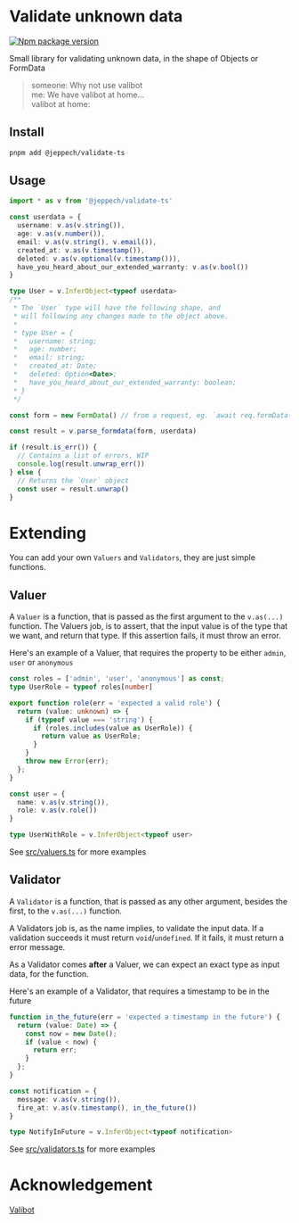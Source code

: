 # Validate unknown data
[![Npm package version](https://badgen.net/npm/v/@jeppech/validate-ts)](https://npmjs.com/package/@jeppech/validate-ts)

Small library for validating unknown data, in the shape of Objects or FormData

> someone: Why not use valibot  
> me: We have valibot at home...  
> valibot at home:

## Install
```sh
pnpm add @jeppech/validate-ts
```

## Usage

```ts
import * as v from '@jeppech/validate-ts'

const userdata = {
  username: v.as(v.string()),
  age: v.as(v.number()),
  email: v.as(v.string(), v.email()),
  created_at: v.as(v.timestamp()),
  deleted: v.as(v.optional(v.timestamp())),
  have_you_heard_about_our_extended_warranty: v.as(v.bool())
}

type User = v.InferObject<typeof userdata>
/**
 * The `User` type will have the following shape, and
 * will following any changes made to the object above.
 * 
 * type User = {
 *   username: string;
 *   age: number;
 *   email: string;
 *   created_at: Date;
 *   deleted: Option<Date>;
 *   have_you_heard_about_our_extended_warranty: boolean;
 * } 
 */

const form = new FormData() // from a request, eg. `await req.formData()`

const result = v.parse_formdata(form, userdata)

if (result.is_err()) {
  // Contains a list of errors, WIP
  console.log(result.unwrap_err())
} else {
  // Returns the `User` object
  const user = result.unwrap()
}
```

# Extending
You can add your own `Valuers` and `Validators`, they are just simple functions.

## Valuer
A `Valuer` is a function, that is passed as the first argument to the `v.as(...)` function.
The Valuers job, is to assert, that the input value is of the type that we want, and return that type.
If this assertion fails, it must throw an error.

Here's an example of a Valuer, that requires the property to be either `admin`, `user` or `anonymous`
```ts
const roles = ['admin', 'user', 'anonymous'] as const;
type UserRole = typeof roles[number]

export function role(err = 'expected a valid role') {
  return (value: unknown) => {
    if (typeof value === 'string') {
      if (roles.includes(value as UserRole)) {
        return value as UserRole;
      }
    }
    throw new Error(err);
  };
}

const user = {
  name: v.as(v.string()),
  role: v.as(v.role())
}

type UserWithRole = v.InferObject<typeof user>
```
See [src/valuers.ts](src/valuers.ts) for more examples


## Validator
A `Validator` is a function, that is passed as any other argument, besides the first, to the `v.as(...)` function.

A Validators job is, as the name implies, to validate the input data. If a validation succeeds it must return `void`/`undefined`. If it fails, it must return a error message.

As a Validator comes __after__ a Valuer, we can expect an exact type as input data, for the function.

Here's an example of a Validator, that requires a timestamp to be in the future
```ts
function in_the_future(err = 'expected a timestamp in the future') {
  return (value: Date) => {
    const now = new Date();
    if (value < now) {
      return err;
    }
  };
}

const notification = {
  message: v.as(v.string()),
  fire_at: v.as(v.timestamp(), in_the_future())
}

type NotifyInFuture = v.InferObject<typeof notification>
```
See [src/validators.ts](src/validators.ts) for more examples

# Acknowledgement
[Valibot](https://github.com/fabian-hiller/valibot)

